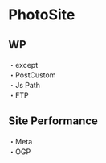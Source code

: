 # PhotoSite  

## WP  
・except                                                                                          　  　　                                                                                             　　                                                     
・PostCustom  
・Js Path  
・FTP

## Site Performance
・Meta  
・OGP
